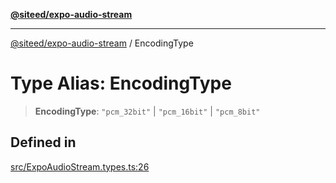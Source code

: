 [**@siteed/expo-audio-stream**](../README.md)

***

[@siteed/expo-audio-stream](../README.md) / EncodingType

# Type Alias: EncodingType

> **EncodingType**: `"pcm_32bit"` \| `"pcm_16bit"` \| `"pcm_8bit"`

## Defined in

[src/ExpoAudioStream.types.ts:26](https://github.com/deeeed/expo-audio-stream/blob/24b2e6da0e39a36256d58f11079264f58ff0ee20/packages/expo-audio-stream/src/ExpoAudioStream.types.ts#L26)
